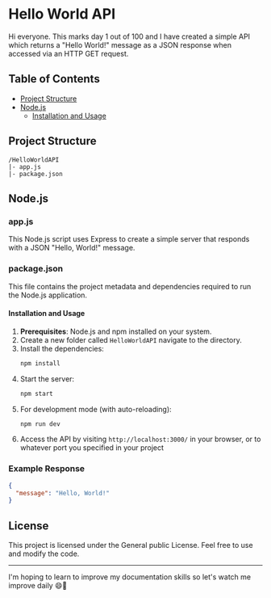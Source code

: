 # Hello World API

Hi everyone. This marks day 1 out of 100 and I have created a simple API which returns a "Hello World!" message as a JSON response when accessed via an HTTP GET request.

## Table of Contents
- [Project Structure](#project-structure)
- [Node.js](#nodejs)
  - [Installation and Usage](#installation-and-usage)

## Project Structure

```
/HelloWorldAPI
|- app.js
|- package.json
```

## Node.js

### app.js
This Node.js script uses Express to create a simple server that responds with a JSON "Hello, World!" message.

### package.json
This file contains the project metadata and dependencies required to run the Node.js application.

#### Installation and Usage
1. **Prerequisites**: Node.js and npm installed on your system.
2. Create a new folder called `HelloWorldAPI` navigate to the directory.
3. Install the dependencies:
   ```bash
   npm install
   ```
4. Start the server:
   ```bash
   npm start
   ```
5. For development mode (with auto-reloading):
   ```bash
   npm run dev
   ```
6. Access the API by visiting `http://localhost:3000/` in your browser, or to whatever port you specified in your project

### Example Response
```json
{
  "message": "Hello, World!"
}
```

## License
This project is licensed under the General public License. Feel free to use and modify the code.

---

I'm hoping to learn to improve my documentation skills so let's watch me improve daily 😄💖

